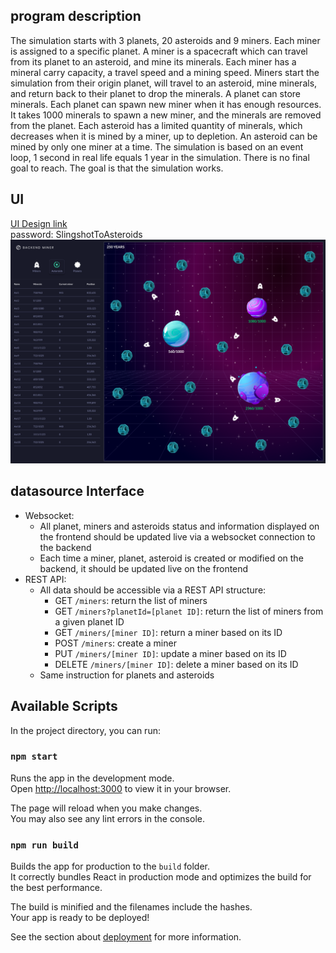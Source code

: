 ## program description

The simulation starts with 3 planets, 20 asteroids and 9 miners.
Each miner is assigned to a specific planet. A miner is a spacecraft which can travel from its planet to an asteroid, and mine its minerals.
Each miner has a mineral carry capacity, a travel speed and a mining speed. Miners start the simulation from their origin planet, will travel to an asteroid, mine minerals, and return back to their planet to drop the minerals.
A planet can store minerals. Each planet can spawn new miner when it has enough resources. It takes 1000 minerals to spawn a new miner, and the minerals are removed from the planet.
Each asteroid has a limited quantity of minerals, which decreases when it is mined by a miner, up to depletion.
An asteroid can be mined by only one miner at a time.
The simulation is based on an event loop, 1 second in real life equals 1 year in the simulation.
There is no final goal to reach. The goal is that the simulation works.

## UI

[UI Design link](https://www.figma.com/file/OX9KUE33QGTyaSfpiBMsEN/%5BSlingshot%5D-Asteroids---Javascript-Development-Test)  
password: SlingshotToAsteroids  
![List of miners](/images/asteroids.png)

## datasource Interface

- Websocket:
  - All planet, miners and asteroids status and information displayed on the frontend should be updated live via a websocket connection to the backend
  - Each time a miner, planet, asteroid is created or modified on the backend, it should be updated live on the frontend
- REST API:
  - All data should be accessible via a REST API structure:
    - GET `/miners`: return the list of miners
    - GET `/miners?planetId=[planet ID]`: return the list of miners from a given planet ID
    - GET `/miners/[miner ID]`: return a miner based on its ID
    - POST `/miners`: create a miner
    - PUT `/miners/[miner ID]`: update a miner based on its ID
    - DELETE `/miners/[miner ID]`: delete a miner based on its ID
  - Same instruction for planets and asteroids

## Available Scripts

In the project directory, you can run:

### `npm start`

Runs the app in the development mode.\
Open [http://localhost:3000](http://localhost:3000) to view it in your browser.

The page will reload when you make changes.\
You may also see any lint errors in the console.

### `npm run build`

Builds the app for production to the `build` folder.\
It correctly bundles React in production mode and optimizes the build for the best performance.

The build is minified and the filenames include the hashes.\
Your app is ready to be deployed!

See the section about [deployment](https://facebook.github.io/create-react-app/docs/deployment) for more information.
